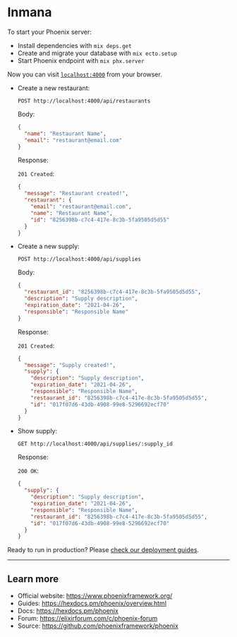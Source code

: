 # Inmana

To start your Phoenix server:

- Install dependencies with `mix deps.get`
- Create and migrate your database with `mix ecto.setup`
- Start Phoenix endpoint with `mix phx.server`

Now you can visit [`localhost:4000`](http://localhost:4000) from your browser.

- Create a new restaurant:

  `POST http://localhost:4000/api/restaurants`

  Body:

  ```json
  {
    "name": "Restaurant Name",
    "email": "restaurant@email.com"
  }
  ```

  Response:

  `201 Created`:

  ```json
  {
    "message": "Restaurant created!",
    "restaurant": {
      "email": "restaurant@email.com",
      "name": "Restaurant Name",
      "id": "8256398b-c7c4-417e-8c3b-5fa9505d5d55"
    }
  }
  ```

- Create a new supply:

  `POST http://localhost:4000/api/supplies`

  Body:

  ```json
  {
    "restaurant_id": "8256398b-c7c4-417e-8c3b-5fa9505d5d55",
    "description": "Supply description",
    "expiration_date": "2021-04-26",
    "responsible": "Responsible Name"
  }
  ```

  Response:

  `201 Created`:

  ```json
  {
    "message": "Supply created!",
    "supply": {
      "description": "Supply description",
      "expiration_date": "2021-04-26",
      "responsible": "Responsible Name",
      "restaurant_id": "8256398b-c7c4-417e-8c3b-5fa9505d5d55",
      "id": "017f07d6-43db-4908-99e8-5296692ecf70"
    }
  }
  ```

- Show supply:

  `GET http://localhost:4000/api/supplies/:supply_id`

  Response:

  `200 OK`:

  ```json
  {
    "supply": {
      "description": "Supply description",
      "expiration_date": "2021-04-26",
      "responsible": "Responsible Name",
      "restaurant_id": "8256398b-c7c4-417e-8c3b-5fa9505d5d55",
      "id": "017f07d6-43db-4908-99e8-5296692ecf70"
    }
  }
  ```

Ready to run in production? Please [check our deployment guides](https://hexdocs.pm/phoenix/deployment.html).

---

## Learn more

- Official website: https://www.phoenixframework.org/
- Guides: https://hexdocs.pm/phoenix/overview.html
- Docs: https://hexdocs.pm/phoenix
- Forum: https://elixirforum.com/c/phoenix-forum
- Source: https://github.com/phoenixframework/phoenix
